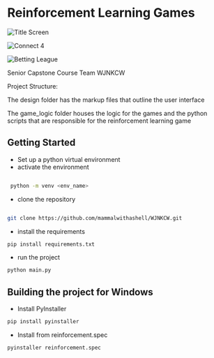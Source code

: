# Reinforcement Learning Games

![Title Screen](https://github.com/mammalwithashell/WJNKCW/blob/main/screenshots/title_screen.png)

![Connect 4](https://github.com/mammalwithashell/WJNKCW/blob/main/screenshots/connect4.png)

![Betting League](https://github.com/mammalwithashell/WJNKCW/blob/main/screenshots/League_Betting.png)

Senior Capstone Course
Team WJNKCW

Project Structure:

The design folder has the markup files that outline the user interface

The game_logic folder houses the logic for the games and the python scripts that are responsible for the reinforcement learning game

## Getting Started

* Set up a python virtual environment
* activate the environment

```bash

 python -m venv <env_name>

```

* clone the repository

```bash

git clone https://github.com/mammalwithashell/WJNKCW.git
```

* install the requirements

```bash
pip install requirements.txt
```

* run the project

```bash
python main.py
```

## Building the project for Windows

* Install PyInstaller

```bash
pip install pyinstaller
```

* Install from reinforcement.spec

```bash
pyinstaller reinforcement.spec
```